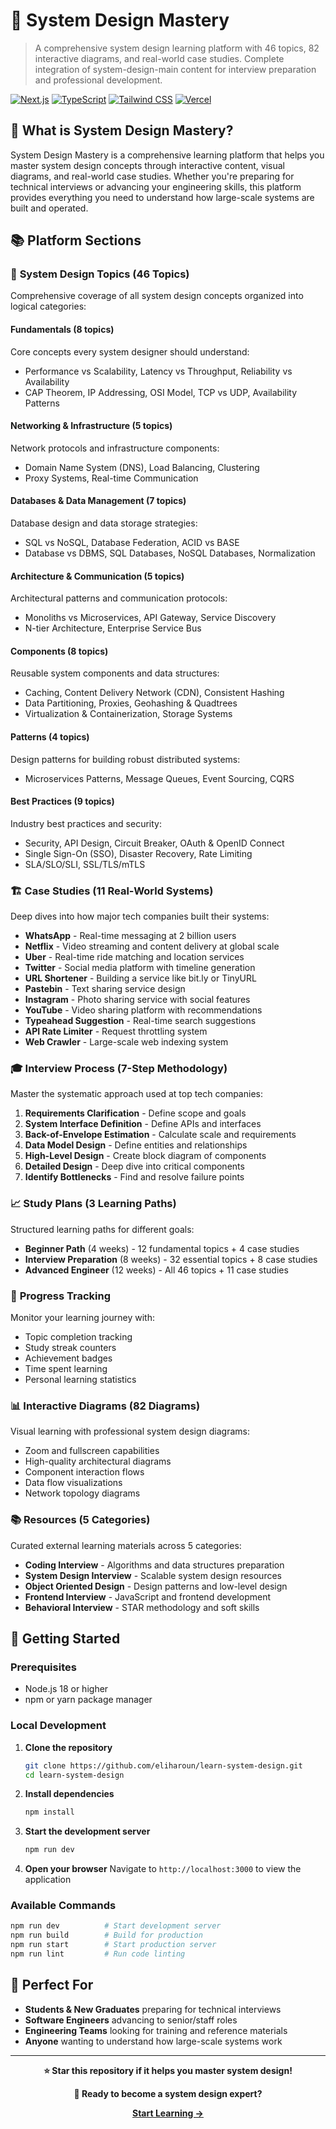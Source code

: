 # 🚀 System Design Mastery

> A comprehensive system design learning platform with 46 topics, 82 interactive diagrams, and real-world case studies. Complete integration of system-design-main content for interview preparation and professional development.

[![Next.js](https://img.shields.io/badge/Next.js-14.0-black?style=flat-square&logo=next.js)](https://nextjs.org/)
[![TypeScript](https://img.shields.io/badge/TypeScript-5.2-blue?style=flat-square&logo=typescript)](https://www.typescriptlang.org/)
[![Tailwind CSS](https://img.shields.io/badge/Tailwind-3.3-38B2AC?style=flat-square&logo=tailwind-css)](https://tailwindcss.com/)
[![Vercel](https://img.shields.io/badge/Deploy-Vercel-black?style=flat-square&logo=vercel)](https://vercel.com)

## 🌟 What is System Design Mastery?

System Design Mastery is a comprehensive learning platform that helps you master system design concepts through interactive content, visual diagrams, and real-world case studies. Whether you're preparing for technical interviews or advancing your engineering skills, this platform provides everything you need to understand how large-scale systems are built and operated.

## 📚 Platform Sections

### 🎯 **System Design Topics** (46 Topics)
Comprehensive coverage of all system design concepts organized into logical categories:

#### **Fundamentals** (8 topics)
Core concepts every system designer should understand:
- Performance vs Scalability, Latency vs Throughput, Reliability vs Availability
- CAP Theorem, IP Addressing, OSI Model, TCP vs UDP, Availability Patterns

#### **Networking & Infrastructure** (5 topics)
Network protocols and infrastructure components:
- Domain Name System (DNS), Load Balancing, Clustering
- Proxy Systems, Real-time Communication

#### **Databases & Data Management** (7 topics)
Database design and data storage strategies:
- SQL vs NoSQL, Database Federation, ACID vs BASE
- Database vs DBMS, SQL Databases, NoSQL Databases, Normalization

#### **Architecture & Communication** (5 topics)
Architectural patterns and communication protocols:
- Monoliths vs Microservices, API Gateway, Service Discovery
- N-tier Architecture, Enterprise Service Bus

#### **Components** (8 topics)
Reusable system components and data structures:
- Caching, Content Delivery Network (CDN), Consistent Hashing
- Data Partitioning, Proxies, Geohashing & Quadtrees
- Virtualization & Containerization, Storage Systems

#### **Patterns** (4 topics)
Design patterns for building robust distributed systems:
- Microservices Patterns, Message Queues, Event Sourcing, CQRS

#### **Best Practices** (9 topics)
Industry best practices and security:
- Security, API Design, Circuit Breaker, OAuth & OpenID Connect
- Single Sign-On (SSO), Disaster Recovery, Rate Limiting
- SLA/SLO/SLI, SSL/TLS/mTLS

### 🏗️ **Case Studies** (11 Real-World Systems)
Deep dives into how major tech companies built their systems:

- **WhatsApp** - Real-time messaging at 2 billion users
- **Netflix** - Video streaming and content delivery at global scale
- **Uber** - Real-time ride matching and location services
- **Twitter** - Social media platform with timeline generation
- **URL Shortener** - Building a service like bit.ly or TinyURL
- **Pastebin** - Text sharing service design
- **Instagram** - Photo sharing service with social features
- **YouTube** - Video sharing platform with recommendations
- **Typeahead Suggestion** - Real-time search suggestions
- **API Rate Limiter** - Request throttling system
- **Web Crawler** - Large-scale web indexing system

### 🎓 **Interview Process** (7-Step Methodology)
Master the systematic approach used at top tech companies:
1. **Requirements Clarification** - Define scope and goals
2. **System Interface Definition** - Define APIs and interfaces
3. **Back-of-Envelope Estimation** - Calculate scale and requirements
4. **Data Model Design** - Define entities and relationships
5. **High-Level Design** - Create block diagram of components
6. **Detailed Design** - Deep dive into critical components
7. **Identify Bottlenecks** - Find and resolve failure points

### 📈 **Study Plans** (3 Learning Paths)
Structured learning paths for different goals:

- **Beginner Path** (4 weeks) - 12 fundamental topics + 4 case studies
- **Interview Preparation** (8 weeks) - 32 essential topics + 8 case studies
- **Advanced Engineer** (12 weeks) - All 46 topics + 11 case studies

### 🎯 **Progress Tracking**
Monitor your learning journey with:
- Topic completion tracking
- Study streak counters
- Achievement badges
- Time spent learning
- Personal learning statistics

### 📊 **Interactive Diagrams** (82 Diagrams)
Visual learning with professional system design diagrams:
- Zoom and fullscreen capabilities
- High-quality architectural diagrams
- Component interaction flows
- Data flow visualizations
- Network topology diagrams

### 📚 **Resources** (5 Categories)
Curated external learning materials across 5 categories:
- **Coding Interview** - Algorithms and data structures preparation
- **System Design Interview** - Scalable system design resources
- **Object Oriented Design** - Design patterns and low-level design
- **Frontend Interview** - JavaScript and frontend development
- **Behavioral Interview** - STAR methodology and soft skills

## 🚀 Getting Started

### Prerequisites
- Node.js 18 or higher
- npm or yarn package manager

### Local Development

1. **Clone the repository**
   ```bash
   git clone https://github.com/eliharoun/learn-system-design.git
   cd learn-system-design
   ```

2. **Install dependencies**
   ```bash
   npm install
   ```

3. **Start the development server**
   ```bash
   npm run dev
   ```

4. **Open your browser**
   Navigate to `http://localhost:3000` to view the application

### Available Commands

```bash
npm run dev          # Start development server
npm run build        # Build for production
npm run start        # Start production server
npm run lint         # Run code linting
```

## 🎯 Perfect For

- **Students & New Graduates** preparing for technical interviews
- **Software Engineers** advancing to senior/staff roles
- **Engineering Teams** looking for training and reference materials
- **Anyone** wanting to understand how large-scale systems work

---

<div align="center">

**⭐ Star this repository if it helps you master system design!**

**🚀 Ready to become a system design expert?**

[**Start Learning →**](http://localhost:3000)

</div>
